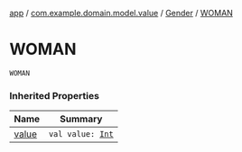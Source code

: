 [app](../../index.md) / [com.example.domain.model.value](../index.md) / [Gender](index.md) / [WOMAN](./-w-o-m-a-n.md)

# WOMAN

`WOMAN`

### Inherited Properties

| Name | Summary |
|---|---|
| [value](value.md) | `val value: `[`Int`](https://kotlinlang.org/api/latest/jvm/stdlib/kotlin/-int/index.html) |
